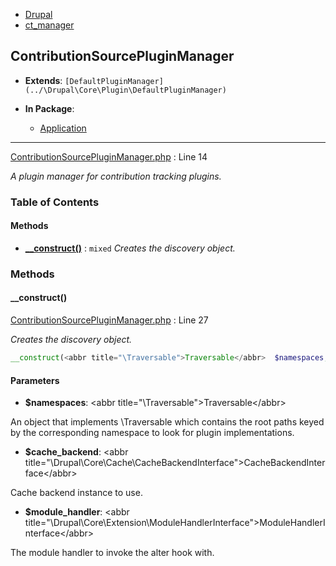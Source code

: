 

- [Drupal](../namespaces/drupal.md)
- [ct_manager](../namespaces/drupal-ct-manager.md)


### 
## ContributionSourcePluginManager

- **Extends**: `[DefaultPluginManager](../\Drupal\Core\Plugin\DefaultPluginManager)`

- **In Package**:
    - [Application](../packages/Application.md)
  


---






[ContributionSourcePluginManager.php](../files/web-modules-custom-ct-manager-src-contributionsourcepluginmanager.md) : Line 14

*A plugin manager for contribution tracking plugins.*











### Table of Contents










#### Methods

- **[__construct()](../classes/Drupal-ct-manager-ContributionSourcePluginManager.md#method___construct)**
           : `mixed`
*Creates the discovery object.*









### Methods

#### __construct()


[ContributionSourcePluginManager.php](../files/web-modules-custom-ct-manager-src-contributionsourcepluginmanager.md) : Line 27

*Creates the discovery object.*

```php
__construct(<abbr title="\Traversable">Traversable</abbr>  $namespaces, <abbr title="\Drupal\Core\Cache\CacheBackendInterface">CacheBackendInterface</abbr>  $cache_backend, <abbr title="\Drupal\Core\Extension\ModuleHandlerInterface">ModuleHandlerInterface</abbr>  $module_handler) :mixed
```





#### Parameters

- **$namespaces**: &lt;abbr title=&quot;\Traversable&quot;&gt;Traversable&lt;/abbr&gt;
    
An object that implements \Traversable which contains the root paths
keyed by the corresponding namespace to look for plugin implementations.

- **$cache_backend**: &lt;abbr title=&quot;\Drupal\Core\Cache\CacheBackendInterface&quot;&gt;CacheBackendInterface&lt;/abbr&gt;
    
Cache backend instance to use.

- **$module_handler**: &lt;abbr title=&quot;\Drupal\Core\Extension\ModuleHandlerInterface&quot;&gt;ModuleHandlerInterface&lt;/abbr&gt;
    
The module handler to invoke the alter hook with.











